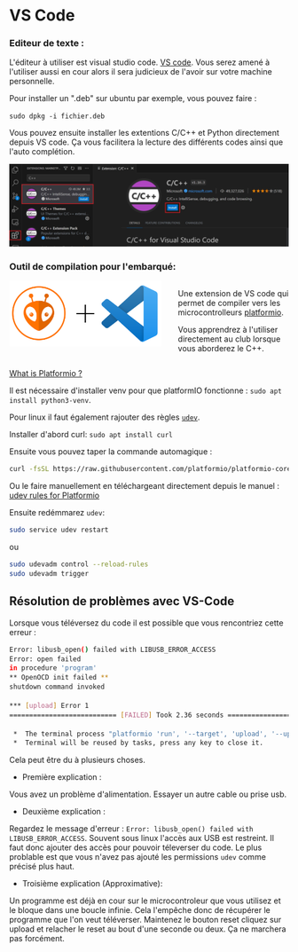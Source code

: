 # VS Code

### Editeur de texte :
L'éditeur à utiliser est visual studio code.
[VS code](https://code.visualstudio.com/). Vous serez amené à l'utiliser aussi en cour alors il sera judicieux de l'avoir sur votre machine personnelle.

Pour installer un ".deb" sur ubuntu par exemple, vous pouvez faire :

`sudo dpkg -i fichier.deb`  

Vous pouvez ensuite installer les extentions C/C++ et Python directement depuis VS code. Ça vous facilitera la lecture des différents codes ainsi que l'auto complétion.

![](../../images/cpp-extension.png)

### Outil de compilation pour l'embarqué:

<div style="display: flex; align-items: flex-start;">
<a href="http://ajaugust.com/platformio-notes.html" >
<img src="../../images/platformio.png" width="800px"> </a>
<div style="padding-left: 30px;">

Une extension de VS code qui permet de compiler vers les microcontrolleurs
[platformio](https://platformio.org/install/ide?install=vscode).

Vous apprendrez à l'utiliser directement au club lorsque vous aborderez le C++.
</div>
</div>

[What is Platformio ?](http://ajaugust.com/platformio-notes.html) 

Il est nécessaire d'installer venv pour que platformIO fonctionne : `sudo apt install python3-venv`.

Pour linux il faut également rajouter des règles [`udev`](https://en.wikipedia.org/wiki/Udev). 

Installer d'abord curl: `sudo apt install curl`

Ensuite vous pouvez taper la commande automagique : 

```bash
curl -fsSL https://raw.githubusercontent.com/platformio/platformio-core/develop/platformio/assets/system/99-platformio-udev.rules | sudo tee /etc/udev/rules.d/99-platformio-udev.rules
```
Ou le faire manuellement en téléchargeant directement depuis le manuel : [udev rules for Platformio](https://docs.platformio.org/en/latest/core/installation/udev-rules.html)

Ensuite redémmarez `udev`:

```bash
sudo service udev restart
```
ou 
```bash
sudo udevadm control --reload-rules
sudo udevadm trigger
```


## Résolution de problèmes avec VS-Code

Lorsque vous téléversez du code il est possible que vous rencontriez cette erreur : 

```bash
Error: libusb_open() failed with LIBUSB_ERROR_ACCESS
Error: open failed
in procedure 'program'
** OpenOCD init failed **
shutdown command invoked

*** [upload] Error 1
=========================== [FAILED] Took 2.36 seconds ===========================

 *  The terminal process "platformio 'run', '--target', 'upload', '--upload-port', '/dev/ttyACM0'" terminated with exit code: 1. 
 *  Terminal will be reused by tasks, press any key to close it. 
```

Cela peut être du à plusieurs choses. 
- Première explication : 

Vous avez un problème d'alimentation. Essayer un autre cable ou prise usb. 

- Deuxième explication :

Regardez le message d'erreur : `Error: libusb_open() failed with LIBUSB_ERROR_ACCESS`. Souvent sous linux l'accès aux USB est restreint. Il faut donc ajouter des accès pour pouvoir téleverser du code. Le plus problable est que vous n'avez pas ajouté les permissions `udev` comme précisé plus haut.

- Troisième explication (Approximative): 

Un programme est déjà en cour sur le microcontroleur que vous utilisez et le bloque dans une boucle infinie. Cela l'empêche donc de récupérer le programme que l'on veut téléverser. Maintenez le bouton reset cliquez sur upload et relacher le reset au bout d'une seconde ou deux. Ça ne marchera pas forcément.
